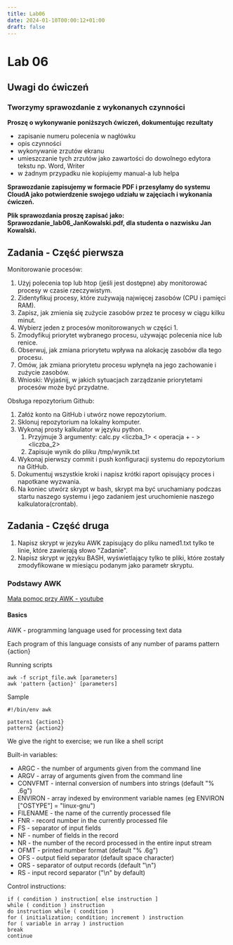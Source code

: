 ```yaml
---
title: Lab06
date: 2024-01-10T00:00:12+01:00
draft: false
---
```


# Lab 06

## Uwagi do ćwiczeń

### Tworzymy sprawozdanie z wykonanych czynności

**Proszę o wykonywanie poniższych ćwiczeń, dokumentując rezultaty**
- zapisanie numeru polecenia w nagłówku
- opis czynności
- wykonywanie zrzutów ekranu
- umieszczanie tych zrzutów jako zawartości do dowolnego edytora tekstu np. Word, Writer
- w żadnym przypadku nie kopiujemy manual-a lub helpa

**Sprawozdanie zapisujemy w formacie PDF i przesyłamy do systemu CloudA jako potwierdzenie swojego udziału w zajęciach i wykonania ćwiczeń.**

**Plik sprawozdania proszę zapisać jako: Sprawozdanie_lab06_JanKowalski.pdf, dla studenta o nazwisku Jan Kowalski.**

## Zadania - Część pierwsza

Monitorowanie procesów:
1. Użyj polecenia top lub htop (jeśli jest dostępne) aby monitorować procesy w czasie rzeczywistym.
2. Zidentyfikuj procesy, które zużywają najwięcej zasobów (CPU i pamięci RAM).
3. Zapisz, jak zmienia się zużycie zasobów przez te procesy w ciągu kilku minut.
4. Wybierz jeden z procesów monitorowanych w części 1.
5. Zmodyfikuj priorytet wybranego procesu, używając polecenia nice lub renice.
6. Obserwuj, jak zmiana priorytetu wpływa na alokację zasobów dla tego procesu.
7. Omów, jak zmiana priorytetu procesu wpłynęła na jego zachowanie i zużycie zasobów.
8. Wnioski: Wyjaśnij, w jakich sytuacjach zarządzanie priorytetami procesów może być przydatne.

Obsługa repozytorium Github:
1. Załóż konto na GitHub i utwórz nowe repozytorium.
2. Sklonuj repozytorium na lokalny komputer.
3. Wykonaj prosty kalkulator w języku python. 
   1. Przyjmuje 3 argumenty: calc.py <liczba_1> < operacja + - > <liczba_2>
   2. Zapisuje wynik do pliku /tmp/wynik.txt
4. Wykonaj pierwszy commit i push konfiguracji systemu do repozytorium na GitHub.
5. Dokumentuj wszystkie kroki i napisz krótki raport opisujący proces i napotkane wyzwania.
6. Na koniec utwórz skrypt w bash, skrypt ma być uruchamiany podczas startu naszego systemu i jego zadaniem jest uruchomienie naszego kalkulatora(crontab).

## Zadania - Część druga

1. Napisz skrypt w jezyku AWK zapisujący do pliku named1.txt tylko te linie, które zawierają słowo "Zadanie".
2. Napisz skrypt w języku BASH, wyświetlający tylko te pliki, które zostały zmodyfikowane w miesiącu podanym jako parametr skryptu.


### Podstawy AWK

[Mała pomoc przy AWK - youtube](https://www.youtube.com/watch?v=u0wSncMHAyM)

#### Basics

AWK - programming language used for processing text data

Each program of this language consists of any number of params pattern {action}

Running scripts

    awk -f script_file.awk [parameters]
    awk 'pattern {action}' [parameters]

Sample                               

    #!/bin/env awk
    
    pattern1 {action1}
    pattern2 {action2}

We give the right to exercise; we run like a shell script

Built-in variables:


- ARGC - the number of arguments given from the command line
- ARGV - array of arguments given from the command line
- CONVFMT - internal conversion of numbers into strings (default "% .6g")
- ENVIRON - array indexed by environment variable names (eg ENVIRON ["OSTYPE"] = "linux-gnu")
- FILENAME - the name of the currently processed file
- FNR - record number in the currently processed file
- FS - separator of input fields
- NF - number of fields in the record
- NR - the number of the record processed in the entire input stream
- OFMT - printed number format (default "% .6g")
- OFS - output field separator (default space character)
- ORS - separator of output records (default "\n")
- RS - input record separator ("\n" by default)

Control instructions:

    if ( condition ) instruction[ else instruction ]
    while ( condition ) instruction
    do instruction while ( condition )
    for ( initialization; condition; increment ) instruction
    for ( variable in array ) instruction
    break
    continue

